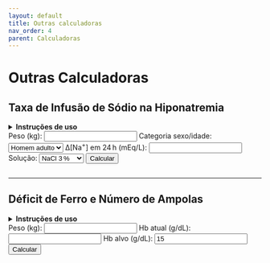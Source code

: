 ```yaml
---
layout: default
title: Outras calculadoras
nav_order: 4
parent: Calculadoras
---
```


# Outras Calculadoras

## Taxa de Infusão de Sódio na Hiponatremia

<details>
  <summary><strong>Instruções de uso</strong></summary>
  <ol>
    <li>Informe o <strong>peso</strong> do paciente.</li>
    <li>Selecione a <strong>categoria sexo/idade</strong>.</li>
    <li>Defina o <strong>Δ[Na<sup>+</sup>]</strong> desejado em 24 h (mEq/L) dentro de limites seguros.</li>
    <li>Escolha a <strong>solução de infusão</strong>.</li>
    <li>Clique em <em>Calcular</em> para obter ACT, Na⁺ necessário, volume da solução e taxa de infusão.</li>
  </ol>
</details>

<form id="hipo-form" class="calc-box">
  <label>Peso (kg):
    <input type="number" id="peso-sodio" min="0" step="0.1" required />
  </label>
  <label>Categoria sexo/idade:
    <select id="sexo-idade-sodio">
      <option value="adulto_m">Homem adulto</option>
      <option value="adulto_f">Mulher adulta</option>
      <option value="idoso_m">Homem idoso</option>
      <option value="idoso_f">Mulher idosa</option>
    </select>
  </label>
  <label>Δ[Na<sup>+</sup>] em 24 h (mEq/L):
    <input type="number" id="delta-na" min="0" step="0.1" required />
  </label>
  <label>Solução:
    <select id="solucao-sodio">
      <option value="3">NaCl 3 %</option>
      <option value="0.9">NaCl 0,9 %</option>
    </select>
  </label>
  <button type="submit">Calcular</button>
</form>

<pre id="hipo-result"></pre>

---

## Déficit de Ferro e Número de Ampolas

<details>
  <summary><strong>Instruções de uso</strong></summary>
  <ol>
    <li>Informe o <strong>peso</strong> (kg).</li>
    <li>Digite a <strong>Hb atual</strong> e a <strong>Hb alvo</strong>.</li>
    <li>Clique em <em>Calcular</em> para ver o déficit total de ferro e o número de ampolas (100 mg cada).</li>
  </ol>
</details>

<form id="iron-form" class="calc-box">
  <label>Peso (kg):
    <input type="number" id="peso-ferro" min="0" step="0.1" required />
  </label>
  <label>Hb atual (g/dL):
    <input type="number" id="hb-atual" min="0" step="0.1" required />
  </label>
  <label>Hb alvo (g/dL):
    <input type="number" id="hb-alvo" min="0" step="0.1" value="15" required />
  </label>
  <button type="submit">Calcular</button>
</form>

<pre id="iron-result"></pre>

<!-- Scripts usando filtro relative_url para funcionar em qualquer baseurl -->
<script src="{{ '/assets/js/hiponatremia.js' | relative_url }}"></script>
<script src="{{ '/assets/js/deficit_ferro.js' | relative_url }}"></script>